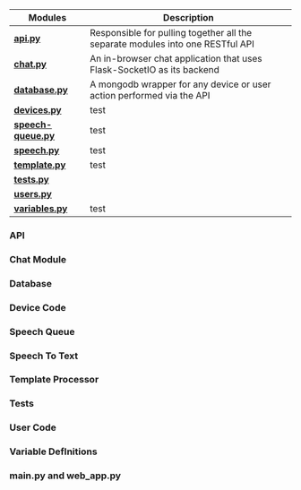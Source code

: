 

| Modules | Description |
| --------------- | ------------------------------------------------------------------------------ | 
| **[api.py](#API)** | Responsible for pulling together all the separate modules into one RESTful API | 
| **[chat.py](#Chat_Module)** | An in-browser chat application that uses Flask-SocketIO as its backend | 
| **[database.py](#Database)** |  A mongodb wrapper for any device or user action performed via the API | 
| **[devices.py](#Device_Code)** | test |  
| **[speech-queue.py](#Speech_Queue)** | test| 
| **[speech.py](#Speech_To_Text)** | test| 
| **[template.py](#Template_Processor)** | test| 
| **[tests.py](#Tests)**| | 
| **[users.py](#User_Code)**| | 
| **[variables.py](#Variable_Definitions)**| test|



### API

### Chat Module

### Database

### Device Code

### Speech Queue

### Speech To Text

### Template Processor

### Tests 

### User Code 

### Variable DefInitions 

### main.py and web_app.py